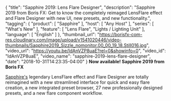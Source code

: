 {
  "title": "Sapphire 2019: Lens Flare Designer",
  "description": "Sapphire 2019 from Boris FX: Get to know the completely reimaged LensFlare effect and Flare Designer with new UI, new presets, and new functionality.",
  "tagging": {
    "product": [
      "Sapphire"
    ],
    "host": [
      "Any Host"
    ],
    "series": [
      "What's New"
    ],
    "feature": [
      "Lens Flare",
      "Lights / Lighting Unit"
    ],
    "language": [
      "English"
    ]
  },
  "thumbnail_url": "https://borisfx-com-res.cloudinary.com/image/upload/v1541020446/video-thumbnails/Sapphire2019_Sizzle_nomonitor.00_00_19_18.Still016.jpg",
  "video_url": "https://youtu.be/IdAnVZP8uaE?rel=0&showinfo=0",
  "video_id": "IdAnVZP8uaE",
  "video_name": "sapphire-2019-lens-flare-designer",
  "date": "2018-10-31T14:23:35-04:00"
}
**Now available! Sapphire 2019 from Boris FX**

[Sapphire's](/products/sapphire/ "Sapphire from Boris FX - Product page") legendary LensFlare effect and Flare Designer are totally reimagined with a new streamlined interface for quick and easy flare creation, a new integrated preset browser, 27 new professionally designed presets, and a new flare component workflow.
